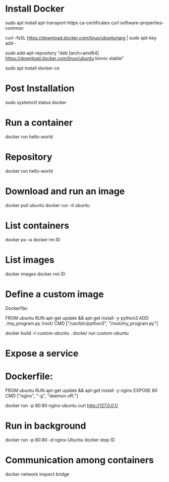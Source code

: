 # Install Docker
  sudo apt install apt-transport-https ca-certificates curl software-properties-common
  
  curl -fsSL https://download.docker.com/linux/ubuntu/gpg | sudo apt-key add -
  
  sudo add-apt-repository "deb [arch=amd64] https://download.docker.com/linux/ubuntu bionic stable"
  
  sudo apt install docker-ce
  
# Post Installation
  sudo systemctl status docker
  
# Run a container
  docker run hello-world
  
# Repository
  docker run hello-world
  
# Download and run an image
  docker pull ubuntu
  docker run -it ubuntu
  
# List containers
  docker ps –a
  docker rm ID
  
# List images
  docker images
  docker rmi ID
  
# Define a custom image

  Dockerfile:
  
  FROM ubuntu
  RUN apt-get update && apt-get install -y python3
  ADD ./my_program.py /root/
  CMD ["/usr/bin/python3", "/root/my_program.py"]
  
  docker build -t custom-ubuntu .
  docker run custom-ubuntu
  
# Expose a service
  # Dockerfile:
  FROM ubuntu
  RUN apt-get update && apt-get install -y nginx
  EXPOSE 80
  CMD ["nginx", "-g", "daemon off;"]
  
  docker run -p 80:80 nginx-ubuntu
  curl http://127.0.0.1/
  
# Run in background
  docker run -p 80:80 -d nginx-Ubuntu
  docker stop ID
  
# Communication among containers
  docker network inspect bridge
